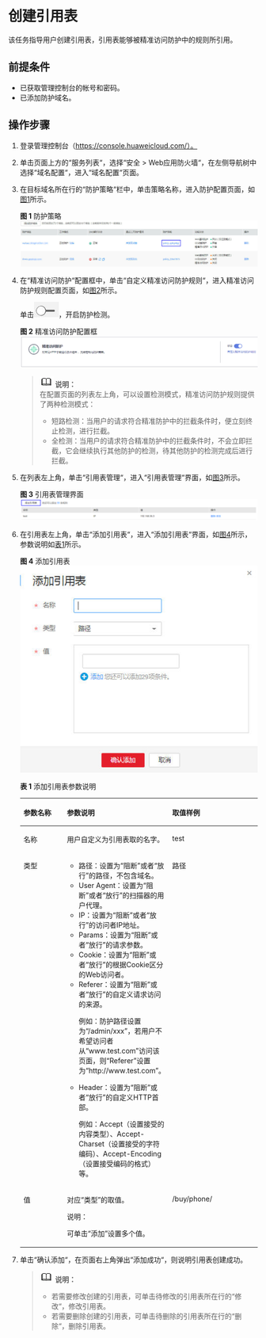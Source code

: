 # 创建引用表<a name="waf_01_0081"></a>

该任务指导用户创建引用表，引用表能够被精准访问防护中的规则所引用。

## 前提条件<a name="section1904325142011"></a>

-   已获取管理控制台的帐号和密码。
-   已添加防护域名。

## 操作步骤<a name="section11496114772112"></a>

1.  登录管理控制台（https://console.huaweicloud.com/）。
2.  单击页面上方的“服务列表“，选择“安全  \>  Web应用防火墙“，在左侧导航树中选择“域名配置“，进入“域名配置“页面。
3.  在目标域名所在行的“防护策略“栏中，单击策略名称，进入防护配置页面，如[图1](#waf_01_0008_fig164792010154510)所示。

    **图 1**  防护策略<a name="waf_01_0008_fig164792010154510"></a>  
    ![](figures/防护策略.jpg "防护策略")


1.  在“精准访问防护“配置框中，单击“自定义精准访问防护规则“，进入精准访问防护规则配置页面，如[图2](#waf_01_0010_fig275911394277)所示。

    单击![](figures/关闭图标.jpg)，开启防护检测。

    **图 2**  精准访问防护配置框<a name="waf_01_0010_fig275911394277"></a>  
    ![](figures/精准访问防护配置框.png "精准访问防护配置框")

    >![](public_sys-resources/icon-note.gif) **说明：**   
    >在配置页面的列表左上角，可以设置检测模式，精准访问防护规则提供了两种检测模式：  
    >-   短路检测：当用户的请求符合精准防护中的拦截条件时，便立刻终止检测，进行拦截。  
    >-   全检测：当用户的请求符合精准防护中的拦截条件时，不会立即拦截，它会继续执行其他防护的检测，待其他防护的检测完成后进行拦截。  


1.  在列表左上角，单击“引用表管理“，进入“引用表管理“界面，如[图3](#fig19224237165813)所示。

    **图 3**  引用表管理界面<a name="fig19224237165813"></a>  
    ![](figures/引用表管理界面.png "引用表管理界面")

2.  在引用表左上角，单击“添加引用表“，进入“添加引用表“界面，如[图4](#fig8225337135816)所示，参数说明如[表1](#table22291637155812)所示。

    **图 4**  添加引用表<a name="fig8225337135816"></a>  
    ![](figures/添加引用表.jpg "添加引用表")

    **表 1**  添加引用表参数说明

    <a name="table22291637155812"></a>
    <table><thead align="left"><tr id="row112251237185816"><th class="cellrowborder" valign="top" width="19.801980198019802%" id="mcps1.2.4.1.1"><p id="p8225153725817"><a name="p8225153725817"></a><a name="p8225153725817"></a>参数名称</p>
    </th>
    <th class="cellrowborder" valign="top" width="40.59405940594059%" id="mcps1.2.4.1.2"><p id="p13225137135813"><a name="p13225137135813"></a><a name="p13225137135813"></a>参数说明</p>
    </th>
    <th class="cellrowborder" valign="top" width="39.603960396039604%" id="mcps1.2.4.1.3"><p id="p1522513713585"><a name="p1522513713585"></a><a name="p1522513713585"></a>取值样例</p>
    </th>
    </tr>
    </thead>
    <tbody><tr id="row192251937125810"><td class="cellrowborder" valign="top" width="19.801980198019802%" headers="mcps1.2.4.1.1 "><p id="p14225133735818"><a name="p14225133735818"></a><a name="p14225133735818"></a>名称</p>
    </td>
    <td class="cellrowborder" valign="top" width="40.59405940594059%" headers="mcps1.2.4.1.2 "><p id="p922513376589"><a name="p922513376589"></a><a name="p922513376589"></a>用户自定义为引用表取的名字。</p>
    </td>
    <td class="cellrowborder" valign="top" width="39.603960396039604%" headers="mcps1.2.4.1.3 "><p id="p1722516371587"><a name="p1722516371587"></a><a name="p1722516371587"></a>test</p>
    </td>
    </tr>
    <tr id="row42281837115815"><td class="cellrowborder" valign="top" width="19.801980198019802%" headers="mcps1.2.4.1.1 "><p id="p722503705817"><a name="p722503705817"></a><a name="p722503705817"></a>类型</p>
    </td>
    <td class="cellrowborder" valign="top" width="40.59405940594059%" headers="mcps1.2.4.1.2 "><a name="ul32281337145812"></a><a name="ul32281337145812"></a><ul id="ul32281337145812"><li>路径：设置为<span class="parmvalue" id="parmvalue122518370582"><a name="parmvalue122518370582"></a><a name="parmvalue122518370582"></a>“阻断”</span>或者<span class="parmvalue" id="parmvalue14225537105811"><a name="parmvalue14225537105811"></a><a name="parmvalue14225537105811"></a>“放行”</span>的路径，不包含域名。</li><li>User Agent：设置为<span class="parmvalue" id="parmvalue20225037205817"><a name="parmvalue20225037205817"></a><a name="parmvalue20225037205817"></a>“阻断”</span>或者<span class="parmvalue" id="parmvalue1422593710581"><a name="parmvalue1422593710581"></a><a name="parmvalue1422593710581"></a>“放行”</span>的扫描器的用户代理。</li><li>IP：设置为<span class="parmvalue" id="parmvalue1225193715816"><a name="parmvalue1225193715816"></a><a name="parmvalue1225193715816"></a>“阻断”</span>或者<span class="parmvalue" id="parmvalue182251137155814"><a name="parmvalue182251137155814"></a><a name="parmvalue182251137155814"></a>“放行”</span>的访问者IP地址。</li><li>Params：设置为<span class="parmvalue" id="parmvalue132251637165817"><a name="parmvalue132251637165817"></a><a name="parmvalue132251637165817"></a>“阻断”</span>或者<span class="parmvalue" id="parmvalue922615374584"><a name="parmvalue922615374584"></a><a name="parmvalue922615374584"></a>“放行”</span>的请求参数。</li><li>Cookie：设置为<span class="parmvalue" id="parmvalue142267373586"><a name="parmvalue142267373586"></a><a name="parmvalue142267373586"></a>“阻断”</span>或者<span class="parmvalue" id="parmvalue1722613714585"><a name="parmvalue1722613714585"></a><a name="parmvalue1722613714585"></a>“放行”</span>的根据Cookie区分的Web访问者。</li><li>Referer：设置为<span class="parmvalue" id="parmvalue13227113713585"><a name="parmvalue13227113713585"></a><a name="parmvalue13227113713585"></a>“阻断”</span>或者<span class="parmvalue" id="parmvalue11227937185818"><a name="parmvalue11227937185818"></a><a name="parmvalue11227937185818"></a>“放行”</span>的自定义请求访问的来源。<p id="p1227103711583"><a name="p1227103711583"></a><a name="p1227103711583"></a>例如：防护路径设置为<span class="parmvalue" id="parmvalue14227193745814"><a name="parmvalue14227193745814"></a><a name="parmvalue14227193745814"></a>“/admin/xxx”</span>，若用户不希望访问者从<span class="parmvalue" id="parmvalue42277375581"><a name="parmvalue42277375581"></a><a name="parmvalue42277375581"></a>“www.test.com”</span>访问该页面，则<span class="parmname" id="parmname822710379588"><a name="parmname822710379588"></a><a name="parmname822710379588"></a>“Referer”</span>设置为<span class="parmvalue" id="parmvalue72273373585"><a name="parmvalue72273373585"></a><a name="parmvalue72273373585"></a>“http://www.test.com”</span>。</p>
    </li><li>Header：设置为<span class="parmvalue" id="parmvalue622816373582"><a name="parmvalue622816373582"></a><a name="parmvalue622816373582"></a>“阻断”</span>或者<span class="parmvalue" id="parmvalue1222819378581"><a name="parmvalue1222819378581"></a><a name="parmvalue1222819378581"></a>“放行”</span>的自定义HTTP首部。<p id="p1322811370584"><a name="p1322811370584"></a><a name="p1322811370584"></a>例如：Accept（设置接受的内容类型）、Accept-Charset（设置接受的字符编码）、Accept-Encoding（设置接受编码的格式）等。</p>
    </li></ul>
    </td>
    <td class="cellrowborder" valign="top" width="39.603960396039604%" headers="mcps1.2.4.1.3 "><p id="p722843765810"><a name="p722843765810"></a><a name="p722843765810"></a>路径</p>
    </td>
    </tr>
    <tr id="row9229237185820"><td class="cellrowborder" valign="top" width="19.801980198019802%" headers="mcps1.2.4.1.1 "><p id="p1222819373585"><a name="p1222819373585"></a><a name="p1222819373585"></a>值</p>
    </td>
    <td class="cellrowborder" valign="top" width="40.59405940594059%" headers="mcps1.2.4.1.2 "><p id="p62287371589"><a name="p62287371589"></a><a name="p62287371589"></a>对应<span class="parmname" id="parmname10228137105816"><a name="parmname10228137105816"></a><a name="parmname10228137105816"></a>“类型”</span>的取值。</p>
    <div class="note" id="note7228133745811"><a name="note7228133745811"></a><a name="note7228133745811"></a><span class="notetitle"> 说明： </span><div class="notebody"><p id="p1422853713589"><a name="p1422853713589"></a><a name="p1422853713589"></a>可单击<span class="uicontrol" id="uicontrol422873719589"><a name="uicontrol422873719589"></a><a name="uicontrol422873719589"></a>“添加”</span>设置多个值。</p>
    </div></div>
    </td>
    <td class="cellrowborder" valign="top" width="39.603960396039604%" headers="mcps1.2.4.1.3 "><p id="p142281837185817"><a name="p142281837185817"></a><a name="p142281837185817"></a>/buy/phone/</p>
    </td>
    </tr>
    </tbody>
    </table>

3.  单击“确认添加“，在页面右上角弹出“添加成功“，则说明引用表创建成功。

    >![](public_sys-resources/icon-note.gif) **说明：**   
    >-   若需要修改创建的引用表，可单击待修改的引用表所在行的“修改“，修改引用表。  
    >-   若需要删除创建的引用表，可单击待删除的引用表所在行的“删除“，删除引用表。  


